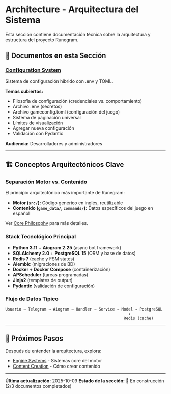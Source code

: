 # Architecture - Arquitectura del Sistema

Esta sección contiene documentación técnica sobre la arquitectura y estructura del proyecto Runegram.

## 📄 Documentos en esta Sección

### [Configuration System](configuracion.md)
Sistema de configuración híbrido con .env y TOML.

**Temas cubiertos:**
- Filosofía de configuración (credenciales vs. comportamiento)
- Archivo .env (secretos)
- Archivo gameconfig.toml (configuración del juego)
- Sistema de paginación universal
- Límites de visualización
- Agregar nueva configuración
- Validación con Pydantic

**Audiencia:** Desarrolladores y administradores

---

## 🏗️ Conceptos Arquitectónicos Clave

### Separación Motor vs. Contenido
El principio arquitectónico más importante de Runegram:
- **Motor (`src/`):** Código genérico en inglés, reutilizable
- **Contenido (`game_data/`, `commands/`):** Datos específicos del juego en español

Ver [Core Philosophy](../primeros-pasos/filosofia-central.md) para más detalles.

### Stack Tecnológico Principal
- **Python 3.11** + **Aiogram 2.25** (async bot framework)
- **SQLAlchemy 2.0** + **PostgreSQL 15** (ORM y base de datos)
- **Redis 7** (cache y FSM states)
- **Alembic** (migraciones de BD)
- **Docker + Docker Compose** (containerización)
- **APScheduler** (tareas programadas)
- **Jinja2** (templates de output)
- **Pydantic** (validación de configuración)

### Flujo de Datos Típico
```
Usuario → Telegram → Aiogram → Handler → Service → Model → PostgreSQL
                                                      ↓
                                                    Redis (cache)
```

---

## 🎯 Próximos Pasos

Después de entender la arquitectura, explora:
- [Engine Systems](../sistemas-del-motor/) - Sistemas core del motor
- [Content Creation](../creacion-de-contenido/) - Cómo crear contenido

---

**Última actualización:** 2025-10-09
**Estado de la sección:** 🚧 En construcción (2/3 documentos completados)
